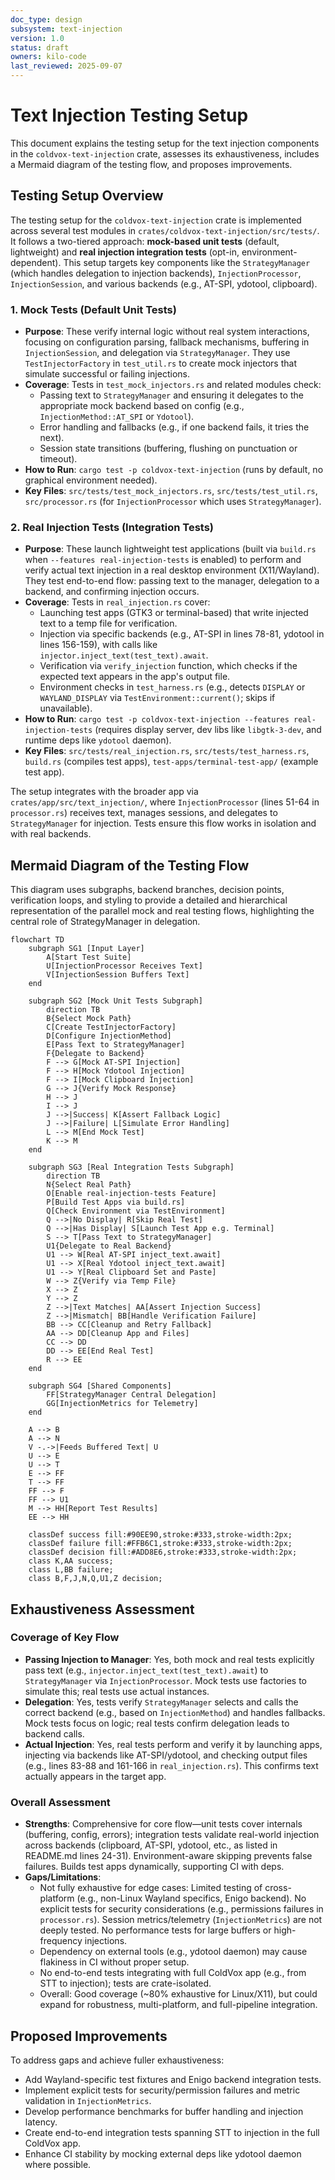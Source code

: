 ```yaml
---
doc_type: design
subsystem: text-injection
version: 1.0
status: draft
owners: kilo-code
last_reviewed: 2025-09-07
---
```


# Text Injection Testing Setup

This document explains the testing setup for the text injection components in the `coldvox-text-injection` crate, assesses its exhaustiveness, includes a Mermaid diagram of the testing flow, and proposes improvements.

## Testing Setup Overview

The testing setup for the `coldvox-text-injection` crate is implemented across several test modules in `crates/coldvox-text-injection/src/tests/`. It follows a two-tiered approach: **mock-based unit tests** (default, lightweight) and **real injection integration tests** (opt-in, environment-dependent). This setup targets key components like the `StrategyManager` (which handles delegation to injection backends), `InjectionProcessor`, `InjectionSession`, and various backends (e.g., AT-SPI, ydotool, clipboard).

### 1. Mock Tests (Default Unit Tests)
- **Purpose**: These verify internal logic without real system interactions, focusing on configuration parsing, fallback mechanisms, buffering in `InjectionSession`, and delegation via `StrategyManager`. They use `TestInjectorFactory` in `test_util.rs` to create mock injectors that simulate successful or failing injections.
- **Coverage**: Tests in `test_mock_injectors.rs` and related modules check:
  - Passing text to `StrategyManager` and ensuring it delegates to the appropriate mock backend based on config (e.g., `InjectionMethod::AT_SPI` or `Ydotool`).
  - Error handling and fallbacks (e.g., if one backend fails, it tries the next).
  - Session state transitions (buffering, flushing on punctuation or timeout).
- **How to Run**: `cargo test -p coldvox-text-injection` (runs by default, no graphical environment needed).
- **Key Files**: `src/tests/test_mock_injectors.rs`, `src/tests/test_util.rs`, `src/processor.rs` (for `InjectionProcessor` which uses `StrategyManager`).

### 2. Real Injection Tests (Integration Tests)
- **Purpose**: These launch lightweight test applications (built via `build.rs` when `--features real-injection-tests` is enabled) to perform and verify actual text injection in a real desktop environment (X11/Wayland). They test end-to-end flow: passing text to the manager, delegation to a backend, and confirming injection occurs.
- **Coverage**: Tests in `real_injection.rs` cover:
  - Launching test apps (GTK3 or terminal-based) that write injected text to a temp file for verification.
  - Injection via specific backends (e.g., AT-SPI in lines 78-81, ydotool in lines 156-159), with calls like `injector.inject_text(test_text).await`.
  - Verification via `verify_injection` function, which checks if the expected text appears in the app's output file.
  - Environment checks in `test_harness.rs` (e.g., detects `DISPLAY` or `WAYLAND_DISPLAY` via `TestEnvironment::current()`; skips if unavailable).
- **How to Run**: `cargo test -p coldvox-text-injection --features real-injection-tests` (requires display server, dev libs like `libgtk-3-dev`, and runtime deps like `ydotool` daemon).
- **Key Files**: `src/tests/real_injection.rs`, `src/tests/test_harness.rs`, `build.rs` (compiles test apps), `test-apps/terminal-test-app/` (example test app).

The setup integrates with the broader app via `crates/app/src/text_injection/`, where `InjectionProcessor` (lines 51-64 in `processor.rs`) receives text, manages sessions, and delegates to `StrategyManager` for injection. Tests ensure this flow works in isolation and with real backends.

## Mermaid Diagram of the Testing Flow

This diagram uses subgraphs, backend branches, decision points, verification loops, and styling to provide a detailed and hierarchical representation of the parallel mock and real testing flows, highlighting the central role of StrategyManager in delegation.

```mermaid
flowchart TD
    subgraph SG1 [Input Layer]
        A[Start Test Suite]
        U[InjectionProcessor Receives Text]
        V[InjectionSession Buffers Text]
    end

    subgraph SG2 [Mock Unit Tests Subgraph]
        direction TB
        B{Select Mock Path}
        C[Create TestInjectorFactory]
        D[Configure InjectionMethod]
        E[Pass Text to StrategyManager]
        F{Delegate to Backend}
        F --> G[Mock AT-SPI Injection]
        F --> H[Mock Ydotool Injection]
        F --> I[Mock Clipboard Injection]
        G --> J{Verify Mock Response}
        H --> J
        I --> J
        J -->|Success| K[Assert Fallback Logic]
        J -->|Failure| L[Simulate Error Handling]
        L --> M[End Mock Test]
        K --> M
    end

    subgraph SG3 [Real Integration Tests Subgraph]
        direction TB
        N{Select Real Path}
        O[Enable real-injection-tests Feature]
        P[Build Test Apps via build.rs]
        Q[Check Environment via TestEnvironment]
        Q -->|No Display| R[Skip Real Test]
        Q -->|Has Display| S[Launch Test App e.g. Terminal]
        S --> T[Pass Text to StrategyManager]
        U1{Delegate to Real Backend}
        U1 --> W[Real AT-SPI inject_text.await]
        U1 --> X[Real Ydotool inject_text.await]
        U1 --> Y[Real Clipboard Set and Paste]
        W --> Z{Verify via Temp File}
        X --> Z
        Y --> Z
        Z -->|Text Matches| AA[Assert Injection Success]
        Z -->|Mismatch| BB[Handle Verification Failure]
        BB --> CC[Cleanup and Retry Fallback]
        AA --> DD[Cleanup App and Files]
        CC --> DD
        DD --> EE[End Real Test]
        R --> EE
    end

    subgraph SG4 [Shared Components]
        FF[StrategyManager Central Delegation]
        GG[InjectionMetrics for Telemetry]
    end

    A --> B
    A --> N
    V -.->|Feeds Buffered Text| U
    U --> E
    U --> T
    E --> FF
    T --> FF
    FF --> F
    FF --> U1
    M --> HH[Report Test Results]
    EE --> HH

    classDef success fill:#90EE90,stroke:#333,stroke-width:2px;
    classDef failure fill:#FFB6C1,stroke:#333,stroke-width:2px;
    classDef decision fill:#ADD8E6,stroke:#333,stroke-width:2px;
    class K,AA success;
    class L,BB failure;
    class B,F,J,N,Q,U1,Z decision;
```

## Exhaustiveness Assessment

### Coverage of Key Flow
- **Passing Injection to Manager**: Yes, both mock and real tests explicitly pass text (e.g., `injector.inject_text(test_text).await`) to `StrategyManager` via `InjectionProcessor`. Mock tests use factories to simulate this; real tests use actual instances.
- **Delegation**: Yes, tests verify `StrategyManager` selects and calls the correct backend (e.g., based on `InjectionMethod`) and handles fallbacks. Mock tests focus on logic; real tests confirm delegation leads to backend calls.
- **Actual Injection**: Yes, real tests perform and verify it by launching apps, injecting via backends like AT-SPI/ydotool, and checking output files (e.g., lines 83-88 and 161-166 in `real_injection.rs`). This confirms text actually appears in the target app.

### Overall Assessment
- **Strengths**: Comprehensive for core flow—unit tests cover internals (buffering, config, errors); integration tests validate real-world injection across backends (clipboard, AT-SPI, ydotool, etc., as listed in README.md lines 24-31). Environment-aware skipping prevents false failures. Builds test apps dynamically, supporting CI with deps.
- **Gaps/Limitations**:
  - Not fully exhaustive for edge cases: Limited testing of cross-platform (e.g., non-Linux Wayland specifics, Enigo backend). No explicit tests for security considerations (e.g., permissions failures in `processor.rs`). Session metrics/telemetry (`InjectionMetrics`) are not deeply tested. No performance tests for large buffers or high-frequency injections.
  - Dependency on external tools (e.g., ydotool daemon) may cause flakiness in CI without proper setup.
  - No end-to-end tests integrating with full ColdVox app (e.g., from STT to injection); tests are crate-isolated.
  - Overall: Good coverage (~80% exhaustive for Linux/X11), but could expand for robustness, multi-platform, and full-pipeline integration.

## Proposed Improvements
To address gaps and achieve fuller exhaustiveness:
- Add Wayland-specific test fixtures and Enigo backend integration tests.
- Implement explicit tests for security/permission failures and metric validation in `InjectionMetrics`.
- Develop performance benchmarks for buffer handling and injection latency.
- Create end-to-end integration tests spanning STT to injection in the full ColdVox app.
- Enhance CI stability by mocking external deps like ydotool daemon where possible.
